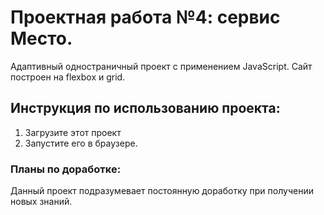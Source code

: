 # Проектная работа №4: сервис Место.
Адаптивный одностраничный проект с применением JavaScript. Сайт построен на flexbox и grid.

## Инструкция по использованию проекта:
1. Загрузите этот проект
2. Запустите его в браузере.

### Планы по доработке:
Данный проект подразумевает постоянную доработку при получении новых знаний.
